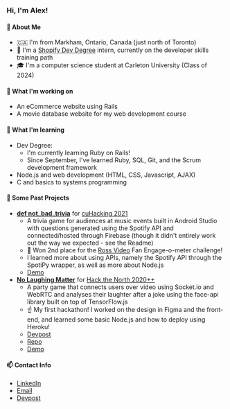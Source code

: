 ### Hi, I'm Alex!
#### 👋 About Me
- 🇨🇦 I'm from Markham, Ontario, Canada (just north of Toronto)
- 💼 I'm a [Shopify Dev Degree](https://devdegree.ca/) intern, currently on the developer skills training path
- 🎓 I'm a computer science student at Carleton University (Class of 2024)
#### 🔧 What I'm working on
- An eCommerce website using Rails
- A movie database website for my web development course
#### 🌱 What I'm learning
- Dev Degree:
  - I'm currently learning Ruby on Rails!
  - Since September, I've learned Ruby, SQL, Git, and the Scrum development framework
- Node.js and web development (HTML, CSS, Javascript, AJAX)
- C and basics to systems programming
#### 🧰 Some Past Projects
- **[def not_bad_trivia](https://github.com/ParanoidAndroid-C/topeka/tree/java)** for [cuHacking 2021](https://2021.cuhacking.com/)
  - A trivia game for audiences at music events built in Android Studio with questions generated using the Spotify API and connected/hosted through Firebase (though it didn't entirely work out the way we expected - see the Readme)
  - 🥈 Won 2nd place for the [Ross Video](https://www.rossvideo.com/) Fan Engage-o-meter challenge!
  - I learned more about using APIs, namely the Spotify API through the SpotiPy wrapper, as well as more about Node.js
  - [Demo](https://www.youtube.com/watch?v=yMyWnsDf0Es)
- **[No Laughing Matter](http://nolaughingmatter.online/)** for [Hack the North 2020++](https://hackthenorth.com/)
  - A party game that connects users over video using Socket.io and WebRTC and analyses their laughter after a joke using the face-api library built on top of TensorFlow.js
  - ☝️ My first hackathon! I worked on the design in Figma and the front-end, and learned some basic Node.js and how to deploy using Heroku!
  - [Devpost](https://devpost.com/software/no-laughing-matter)
  - [Repo](https://github.com/biosharp18/hack-the-north)
  - [Demo](https://youtu.be/mwykU10A5G0)
#### 📫 Contact Info
- [LinkedIn](https://www.linkedin.com/in/alex-chan4787)
- [Email](alex.chan4787@gmail.com)
- [Devpost](https://devpost.com/alexchan)



<!--
**alex4787/alex4787** is a ✨ _special_ ✨ repository because its `README.md` (this file) appears on your GitHub profile.

Here are some ideas to get you started:

- 🔭 I’m currently working on ...
- 🌱 I’m currently learning ...
- 👯 I’m looking to collaborate on ...
- 🤔 I’m looking for help with ...
- 💬 Ask me about ...
- 📫 How to reach me: ...
- 😄 Pronouns: ...
- ⚡ Fun fact: ...
-->
